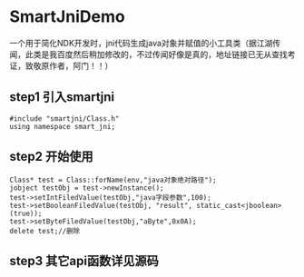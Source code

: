 # SmartJniDemo
一个用于简化NDK开发时，jni代码生成java对象并赋值的小工具类（据江湖传闻，此类是我百度然后稍加修改的，不过传闻好像是真的，地址链接已无从查找考证，致敬原作者，阿门！！）

## step1 引入smartjni
```
#include "smartjni/Class.h"
using namespace smart_jni;
```
## step2 开始使用
```
Class* test = Class::forName(env,"java对象绝对路径");
jobject testObj = test->newInstance();
test->setIntFiledValue(testObj,"java字段参数",100);
test->setBooleanFiledValue(testObj, "result", static_cast<jboolean>(true));
test->setByteFiledValue(testObj,"aByte",0x0A);
delete test;//删除
```


## step3 其它api函数详见源码
